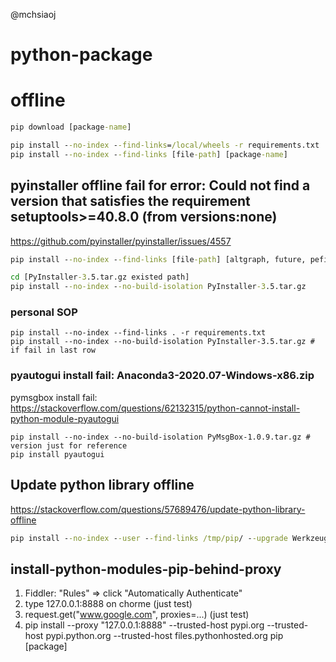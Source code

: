 @mchsiaoj

# python-package

# offline
```cmd
pip download [package-name]

pip install --no-index --find-links=/local/wheels -r requirements.txt
pip install --no-index --find-links [file-path] [package-name]
```

## pyinstaller offline fail for error: Could not find a version that satisfies the requirement setuptools>=40.8.0 (from versions:none)
https://github.com/pyinstaller/pyinstaller/issues/4557
```cmd
pip install --no-index --find-links [file-path] [altgraph, future, pefile, pywin32_ctypes]

cd [PyInstaller-3.5.tar.gz existed path]
pip install --no-index --no-build-isolation PyInstaller-3.5.tar.gz
```

### personal SOP
```
pip install --no-index --find-links . -r requirements.txt
pip install --no-index --no-build-isolation PyInstaller-3.5.tar.gz # if fail in last row
```

### pyautogui install fail: Anaconda3-2020.07-Windows-x86.zip
pymsgbox install fail:  
https://stackoverflow.com/questions/62132315/python-cannot-install-python-module-pyautogui  
```
pip install --no-index --no-build-isolation PyMsgBox-1.0.9.tar.gz # version just for reference
pip install pyautogui
```

## Update python library offline
https://stackoverflow.com/questions/57689476/update-python-library-offline
```cmd
pip install --no-index --user --find-links /tmp/pip/ --upgrade Werkzeug==0.15.5
```

## install-python-modules-pip-behind-proxy
1. Fiddler: "Rules" => click "Automatically Authenticate"
2. type 127.0.0.1:8888 on chorme (just test)
3. request.get("www.google.com", proxies=...) (just test)
4. pip install --proxy "127.0.0.1:8888" --trusted-host pypi.org --trusted-host pypi.python.org --trusted-host files.pythonhosted.org pip [package]
